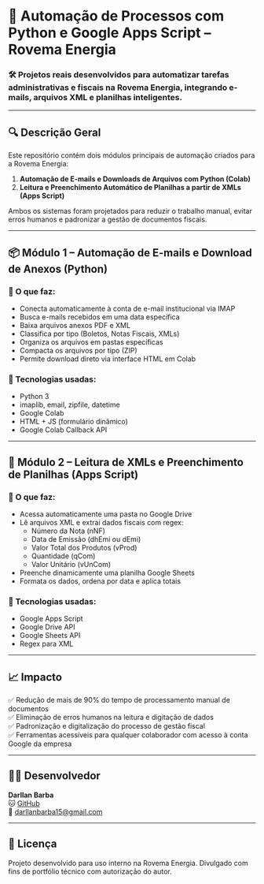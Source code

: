 # 📁 Automação de Processos com Python e Google Apps Script – Rovema Energia

### 🛠 Projetos reais desenvolvidos para automatizar tarefas administrativas e fiscais na Rovema Energia, integrando e-mails, arquivos XML e planilhas inteligentes.

---

## 🔍 Descrição Geral

Este repositório contém dois módulos principais de automação criados para a Rovema Energia:

1. **Automação de E-mails e Downloads de Arquivos com Python (Colab)**
2. **Leitura e Preenchimento Automático de Planilhas a partir de XMLs (Apps Script)**

Ambos os sistemas foram projetados para reduzir o trabalho manual, evitar erros humanos e padronizar a gestão de documentos fiscais.

---

## 📦 Módulo 1 – Automação de E-mails e Download de Anexos (Python)

### 🔧 O que faz:

- Conecta automaticamente à conta de e-mail institucional via IMAP
- Busca e-mails recebidos em uma data específica
- Baixa arquivos anexos PDF e XML
- Classifica por tipo (Boletos, Notas Fiscais, XMLs)
- Organiza os arquivos em pastas específicas
- Compacta os arquivos por tipo (ZIP)
- Permite download direto via interface HTML em Colab

### 🧪 Tecnologias usadas:

- Python 3
- imaplib, email, zipfile, datetime
- Google Colab
- HTML + JS (formulário dinâmico)
- Google Colab Callback API

---

## 🧩 Módulo 2 – Leitura de XMLs e Preenchimento de Planilhas (Apps Script)

### 🔧 O que faz:

- Acessa automaticamente uma pasta no Google Drive
- Lê arquivos XML e extrai dados fiscais com regex:
  - Número da Nota (nNF)
  - Data de Emissão (dhEmi ou dEmi)
  - Valor Total dos Produtos (vProd)
  - Quantidade (qCom)
  - Valor Unitário (vUnCom)
- Preenche dinamicamente uma planilha Google Sheets
- Formata os dados, ordena por data e aplica totais

### 🧪 Tecnologias usadas:

- Google Apps Script
- Google Drive API
- Google Sheets API
- Regex para XML

---

## 📈 Impacto

✅ Redução de mais de 90% do tempo de processamento manual de documentos  
✅ Eliminação de erros humanos na leitura e digitação de dados  
✅ Padronização e digitalização do processo de gestão fiscal  
✅ Ferramentas acessíveis para qualquer colaborador com acesso à conta Google da empresa

---

## 👨‍💻 Desenvolvedor

**Darllan Barba**  
🐱 [GitHub](https://github.com/darllanbn)  
📧 darllanbarba15@gmail.com

---

## 📝 Licença

Projeto desenvolvido para uso interno na Rovema Energia. Divulgado com fins de portfólio técnico com autorização do autor.

